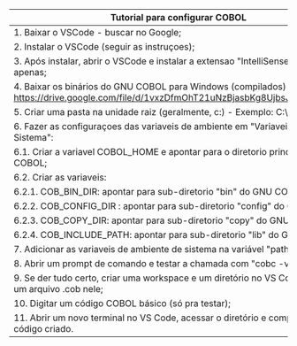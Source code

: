 | Tutorial para configurar COBOL |
| ------------------------------ |
|1. Baixar o VSCode - buscar no Google;|
|2. Instalar o VSCode (seguir as instruçoes);|
|3. Após instalar, abrir o VSCode e instalar a extensao "IntelliSense - Highlight" apenas;|
|4. Baixar os binários do GNU COBOL para Windows (compilados) em: https://drive.google.com/file/d/1vxzDfmOhT21uNzBjasbKg8UjbsJPPGMv/view |
|5. Criar uma pasta na unidade raiz (geralmente, c:\) - Exemplo: C:\GNUCOBOL;|
|6. Fazer as configuraçoes das variaveis de ambiente em "Variaveis do Sistema":|
|  6.1. Criar a variavel COBOL_HOME e apontar para o diretorio principal do GNU COBOL;|
|  6.2. Criar as variaveis:|
|  6.2.1. COB_BIN_DIR: apontar para sub-diretorio "bin" do GNU COBOL;|
|  6.2.2. COB_CONFIG_DIR : apontar para sub-diretorio "config" do GNU COBOL;|
|  6.2.3. COB_COPY_DIR: apontar para sub-diretorio "copy" do GNU COBOL;|
|  6.2.4. COB_INCLUDE_PATH: apontar para sub-diretorio "lib" do GNU COBOL;|
|7. Adicionar as variaveis de ambiente de sistema na variável "path" do sistema;|
|8. Abrir um prompt de comando e testar a chamada com "cobc -v";|
|9. Se der tudo certo, criar uma workspace e um diretório no VS Code e criar um arquivo .cob nele;|
|10. Digitar um código COBOL básico (só pra testar);|
|11. Abrir um novo terminal no VS Code, acessar o diretório e compilar o código criado.|
